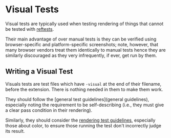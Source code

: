 # Visual Tests

Visual tests are typically used when testing rendering of things that
cannot be tested with [reftests](reftests).

Their main advantage of over manual tests is they can be verified using
browser-specific and platform-specific screenshots; note, however, that many
browser vendors treat them identically to manual tests hence they are
similarly discouraged as they very infrequently, if ever, get run by them.

## Writing a Visual Test

Visuals tests are test files which have `-visual` at the end of their
filename, before the extension. There is nothing needed in them to
make them work.

They should follow the [general test guidelines](general guidelines),
especially noting the requirement to be self-describing (i.e., they
must give a clear pass condition in their rendering).

Similarly, they should consider the [rendering test guidelines](rendering),
especially those about color, to ensure those running the test don't
incorrectly judge its result.
